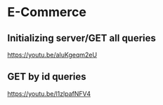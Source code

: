 # E-Commerce

## Initializing server/GET all queries
https://youtu.be/aIuKgeqm2eU

## GET by id queries
https://youtu.be/l1zlpafNFV4